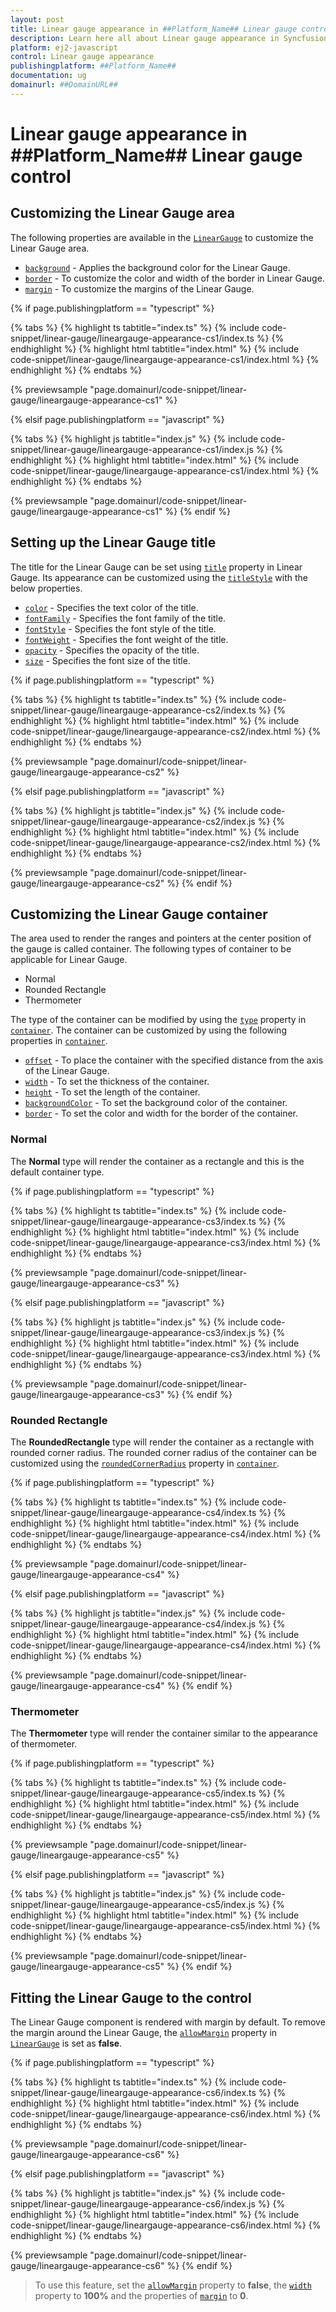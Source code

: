 ```yaml
---
layout: post
title: Linear gauge appearance in ##Platform_Name## Linear gauge control | Syncfusion
description: Learn here all about Linear gauge appearance in Syncfusion ##Platform_Name## Linear gauge control of Syncfusion Essential JS 2 and more.
platform: ej2-javascript
control: Linear gauge appearance 
publishingplatform: ##Platform_Name##
documentation: ug
domainurl: ##DomainURL##
---
```


# Linear gauge appearance in ##Platform_Name## Linear gauge control

## Customizing the Linear Gauge area

The following properties are available in the [`LinearGauge`](../api/linear-gauge/) to customize the Linear Gauge area.

* [`background`](../api/linear-gauge/#background) - Applies the background color for the Linear Gauge.
* [`border`](../api/linear-gauge/#border) - To customize the color and width of the border in Linear Gauge.
* [`margin`](../api/linear-gauge/#margin) - To customize the margins of the Linear Gauge.

{% if page.publishingplatform == "typescript" %}

 {% tabs %}
{% highlight ts tabtitle="index.ts" %}
{% include code-snippet/linear-gauge/lineargauge-appearance-cs1/index.ts %}
{% endhighlight %}
{% highlight html tabtitle="index.html" %}
{% include code-snippet/linear-gauge/lineargauge-appearance-cs1/index.html %}
{% endhighlight %}
{% endtabs %}
        
{% previewsample "page.domainurl/code-snippet/linear-gauge/lineargauge-appearance-cs1" %}

{% elsif page.publishingplatform == "javascript" %}

{% tabs %}
{% highlight js tabtitle="index.js" %}
{% include code-snippet/linear-gauge/lineargauge-appearance-cs1/index.js %}
{% endhighlight %}
{% highlight html tabtitle="index.html" %}
{% include code-snippet/linear-gauge/lineargauge-appearance-cs1/index.html %}
{% endhighlight %}
{% endtabs %}

{% previewsample "page.domainurl/code-snippet/linear-gauge/lineargauge-appearance-cs1" %}
{% endif %}

## Setting up the Linear Gauge title

The title for the Linear Gauge can be set using [`title`](../api/linear-gauge/#title) property in Linear Gauge. Its appearance can be customized using the [`titleStyle`](../api/linear-gauge/#titlestyle) with the below properties.

* [`color`](../api/linear-gauge/fontModel/#color) - Specifies the text color of the title.
* [`fontFamily`](../api/linear-gauge/fontModel/#fontfamily) - Specifies the font family of the title.
* [`fontStyle`](../api/linear-gauge/fontModel/#fontstyle) - Specifies the font style of the title.
* [`fontWeight`](../api/linear-gauge/fontModel/#fontweight) - Specifies the font weight of the title.
* [`opacity`](../api/linear-gauge/fontModel/#opacity) - Specifies the opacity of the title.
* [`size`](../api/linear-gauge/fontModel/#size) - Specifies the font size of the title.

{% if page.publishingplatform == "typescript" %}

 {% tabs %}
{% highlight ts tabtitle="index.ts" %}
{% include code-snippet/linear-gauge/lineargauge-appearance-cs2/index.ts %}
{% endhighlight %}
{% highlight html tabtitle="index.html" %}
{% include code-snippet/linear-gauge/lineargauge-appearance-cs2/index.html %}
{% endhighlight %}
{% endtabs %}
        
{% previewsample "page.domainurl/code-snippet/linear-gauge/lineargauge-appearance-cs2" %}

{% elsif page.publishingplatform == "javascript" %}

{% tabs %}
{% highlight js tabtitle="index.js" %}
{% include code-snippet/linear-gauge/lineargauge-appearance-cs2/index.js %}
{% endhighlight %}
{% highlight html tabtitle="index.html" %}
{% include code-snippet/linear-gauge/lineargauge-appearance-cs2/index.html %}
{% endhighlight %}
{% endtabs %}

{% previewsample "page.domainurl/code-snippet/linear-gauge/lineargauge-appearance-cs2" %}
{% endif %}

## Customizing the Linear Gauge container

The area used to render the ranges and pointers at the center position of the gauge is called container. The following types of container to be applicable for Linear Gauge.

* Normal
* Rounded Rectangle
* Thermometer

The type of the container can be modified by using the [`type`](../api/linear-gauge/containerModel/#type) property in [`container`](../api/linear-gauge/#container). The container can be customized by using the following properties in [`container`](../api/linear-gauge/#container).

* [`offset`](../api/linear-gauge/containerModel/#offset) - To place the container with the specified distance from the axis of the Linear Gauge.
* [`width`](../api/linear-gauge/containerModel/#width) - To set the thickness of the container.
* [`height`](../api/linear-gauge/containerModel/#height) - To set the length of the container.
* [`backgroundColor`](../api/linear-gauge/containerModel/#backgroundcolor) - To set the background color of the container.
* [`border`](../api/linear-gauge/containerModel/#border) - To set the color and width for the border of the container.

### Normal

The **Normal** type will render the container as a rectangle and this is the default container type.

{% if page.publishingplatform == "typescript" %}

 {% tabs %}
{% highlight ts tabtitle="index.ts" %}
{% include code-snippet/linear-gauge/lineargauge-appearance-cs3/index.ts %}
{% endhighlight %}
{% highlight html tabtitle="index.html" %}
{% include code-snippet/linear-gauge/lineargauge-appearance-cs3/index.html %}
{% endhighlight %}
{% endtabs %}
        
{% previewsample "page.domainurl/code-snippet/linear-gauge/lineargauge-appearance-cs3" %}

{% elsif page.publishingplatform == "javascript" %}

{% tabs %}
{% highlight js tabtitle="index.js" %}
{% include code-snippet/linear-gauge/lineargauge-appearance-cs3/index.js %}
{% endhighlight %}
{% highlight html tabtitle="index.html" %}
{% include code-snippet/linear-gauge/lineargauge-appearance-cs3/index.html %}
{% endhighlight %}
{% endtabs %}

{% previewsample "page.domainurl/code-snippet/linear-gauge/lineargauge-appearance-cs3" %}
{% endif %}

### Rounded Rectangle

The **RoundedRectangle** type will render the container as a rectangle with rounded corner radius. The rounded corner radius of the container can be customized using the [`roundedCornerRadius`](../api/linear-gauge/containerModel/#roundedcornerradius) property in [`container`](../api/linear-gauge/#container).

{% if page.publishingplatform == "typescript" %}

 {% tabs %}
{% highlight ts tabtitle="index.ts" %}
{% include code-snippet/linear-gauge/lineargauge-appearance-cs4/index.ts %}
{% endhighlight %}
{% highlight html tabtitle="index.html" %}
{% include code-snippet/linear-gauge/lineargauge-appearance-cs4/index.html %}
{% endhighlight %}
{% endtabs %}
        
{% previewsample "page.domainurl/code-snippet/linear-gauge/lineargauge-appearance-cs4" %}

{% elsif page.publishingplatform == "javascript" %}

{% tabs %}
{% highlight js tabtitle="index.js" %}
{% include code-snippet/linear-gauge/lineargauge-appearance-cs4/index.js %}
{% endhighlight %}
{% highlight html tabtitle="index.html" %}
{% include code-snippet/linear-gauge/lineargauge-appearance-cs4/index.html %}
{% endhighlight %}
{% endtabs %}

{% previewsample "page.domainurl/code-snippet/linear-gauge/lineargauge-appearance-cs4" %}
{% endif %}

### Thermometer

The **Thermometer** type will render the container similar to the appearance of thermometer.

{% if page.publishingplatform == "typescript" %}

 {% tabs %}
{% highlight ts tabtitle="index.ts" %}
{% include code-snippet/linear-gauge/lineargauge-appearance-cs5/index.ts %}
{% endhighlight %}
{% highlight html tabtitle="index.html" %}
{% include code-snippet/linear-gauge/lineargauge-appearance-cs5/index.html %}
{% endhighlight %}
{% endtabs %}
        
{% previewsample "page.domainurl/code-snippet/linear-gauge/lineargauge-appearance-cs5" %}

{% elsif page.publishingplatform == "javascript" %}

{% tabs %}
{% highlight js tabtitle="index.js" %}
{% include code-snippet/linear-gauge/lineargauge-appearance-cs5/index.js %}
{% endhighlight %}
{% highlight html tabtitle="index.html" %}
{% include code-snippet/linear-gauge/lineargauge-appearance-cs5/index.html %}
{% endhighlight %}
{% endtabs %}

{% previewsample "page.domainurl/code-snippet/linear-gauge/lineargauge-appearance-cs5" %}
{% endif %}

## Fitting the Linear Gauge to the control

The Linear Gauge component is rendered with margin by default. To remove the margin around the Linear Gauge, the [`allowMargin`](../api/linear-gauge/#allowmargin) property in [`LinearGauge`](../api/linear-gauge/) is set as **false**.

{% if page.publishingplatform == "typescript" %}

 {% tabs %}
{% highlight ts tabtitle="index.ts" %}
{% include code-snippet/linear-gauge/lineargauge-appearance-cs6/index.ts %}
{% endhighlight %}
{% highlight html tabtitle="index.html" %}
{% include code-snippet/linear-gauge/lineargauge-appearance-cs6/index.html %}
{% endhighlight %}
{% endtabs %}
        
{% previewsample "page.domainurl/code-snippet/linear-gauge/lineargauge-appearance-cs6" %}

{% elsif page.publishingplatform == "javascript" %}

{% tabs %}
{% highlight js tabtitle="index.js" %}
{% include code-snippet/linear-gauge/lineargauge-appearance-cs6/index.js %}
{% endhighlight %}
{% highlight html tabtitle="index.html" %}
{% include code-snippet/linear-gauge/lineargauge-appearance-cs6/index.html %}
{% endhighlight %}
{% endtabs %}

{% previewsample "page.domainurl/code-snippet/linear-gauge/lineargauge-appearance-cs6" %}
{% endif %}

>To use this feature, set the [`allowMargin`](../api/linear-gauge/#allowmargin) property to **false**, the [`width`](../api/linear-gauge/#width) property to **100%** and the properties of [`margin`](../api/linear-gauge/#margin) to **0**.
